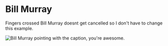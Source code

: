 # Bill Murray

Fingers crossed Bill Murray doesnt get cancelled so I don't have to change this example.

![Bill Murray pointing with the caption, you're awesome.](https://www.fillmurray.com/460/300)
